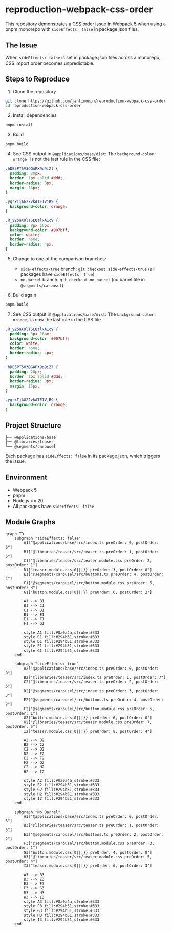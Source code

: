 # reproduction-webpack-css-order

This repository demonstrates a CSS order issue in Webpack 5 when using a pnpm monorepo with `sideEffects: false` in package.json files.

## The Issue

When `sideEffects: false` is set in package.json files across a monorepo, CSS import order becomes unpredictable.

## Steps to Reproduce

1. Clone the repository
```bash
git clone https://github.com/jantimonpn/reproduction-webpack-css-order.git
cd reproduction-webpack-css-order
```

2. Install dependencies
```bash
pnpm install
```

3. Build 
```bash
pnpm build
```

4. See CSS output in `@applications/base/dist`:
The `background-color: orange;` is not the last rule in the CSS file:

```css
.hDE5PT5V3QGAPX9o9iZl {
  padding: 20px;
  border: 1px solid #ddd;
  border-radius: 8px;
  margin: 16px;
}

.yqrxTjAG22vkATE1VjR9 {
  background-color: orange;
}

.R_y25aX9lTSLQtlxA1c9 {
  padding: 8px 16px;
  background-color: #007bff;
  color: white;
  border: none;
  border-radius: 4px;
}
```
  
5. Change to one of the comparison branches:
   - `side-effects-true` branch: `git checkout side-effects-true` (all packages have `sideEffects: true`)
   - `no-barrel` branch: `git checkout no-barrel` (no barrel file in `@segments/carousel`)

6. Build again
```bash
pnpm build
```

7. See CSS output in `@applications/base/dist`:
 The `background-color: orange;` is now the last rule in the CSS file


```css
.R_y25aX9lTSLQtlxA1c9 {
  padding: 8px 16px;
  background-color: #007bff;
  color: white;
  border: none;
  border-radius: 4px;
}

.hDE5PT5V3QGAPX9o9iZl {
  padding: 20px;
  border: 1px solid #ddd;
  border-radius: 8px;
  margin: 16px;
}

.yqrxTjAG22vkATE1VjR9 {
  background-color: orange;
}
```

## Project Structure

```
├── @applications/base
├── @libraries/teaser
└── @segments/carousel
```

Each package has `sideEffects: false` in its package.json, which triggers the issue.

## Environment

- Webpack 5
- pnpm
- Node.js >= 20
- All packages have `sideEffects: false`

## Module Graphs

```mermaid
graph TD
    subgraph "sideEffects: false"
        A1["@applications/base/src/index.ts preOrder: 0, postOrder: 6"]
        B1["@libraries/teaser/src/teaser.ts preOrder: 1, postOrder: 5"]
        C1["@libraries/teaser/src/teaser.module.css preOrder: 2, postOrder: 1"]
        D1["teaser.module.css|0|||}} preOrder: 3, postOrder: 0"]
        E1["@segments/carousel/src/buttons.ts preOrder: 4, postOrder: 4"]
        F1["@segments/carousel/src/button.module.css preOrder: 5, postOrder: 3"]
        G1["button.module.css|0|||}} preOrder: 6, postOrder: 2"]
        
        A1 --> B1
        B1 --> C1
        C1 --> D1
        B1 --> E1
        E1 --> F1
        F1 --> G1

        style A1 fill:#0a0a4a,stroke:#333
        style C1 fill:#294b51,stroke:#333
        style D1 fill:#294b51,stroke:#333
        style F1 fill:#294b51,stroke:#333
        style G1 fill:#294b51,stroke:#333
    end

    subgraph "sideEffects: true"
        A2["@applications/base/src/index.ts preOrder: 0, postOrder: 8"]
        B2["@libraries/teaser/src/index.ts preOrder: 1, postOrder: 7"]
        C2["@libraries/teaser/src/teaser.ts preOrder: 2, postOrder: 6"]
        D2["@segments/carousel/src/index.ts preOrder: 3, postOrder: 3"]
        E2["@segments/carousel/src/buttons.ts preOrder: 4, postOrder: 2"]
        F2["@segments/carousel/src/button.module.css preOrder: 5, postOrder: 1"]
        G2["button.module.css|0|||}} preOrder: 6, postOrder: 0"]
        H2["@libraries/teaser/src/teaser.module.css preOrder: 7, postOrder: 5"]
        I2["teaser.module.css|0|||}} preOrder: 8, postOrder: 4"]
        
        A2 --> B2
        B2 --> C2
        C2 --> D2
        D2 --> E2
        E2 --> F2
        F2 --> G2
        C2 --> H2
        H2 --> I2

        style A2 fill:#0a0a4a,stroke:#333
        style F2 fill:#294b51,stroke:#333
        style G2 fill:#294b51,stroke:#333
        style H2 fill:#294b51,stroke:#333
        style I2 fill:#294b51,stroke:#333
    end

    subgraph "No Barrel"
        A3["@applications/base/src/index.ts preOrder: 0, postOrder: 6"]
        B3["@libraries/teaser/src/teaser.ts preOrder: 1, postOrder: 5"]
        E3["@segments/carousel/src/buttons.ts preOrder: 2, postOrder: 2"]
        F3["@segments/carousel/src/button.module.css preOrder: 3, postOrder: 1"]
        G3["button.module.css|0|||}} preOrder: 4, postOrder: 0"]
        H3["@libraries/teaser/src/teaser.module.css preOrder: 5, postOrder: 4"]
        I3["teaser.module.css|0|||}} preOrder: 6, postOrder: 3"]
        
        A3 --> B3
        B3 --> E3
        E3 --> F3
        F3 --> G3
        B3 --> H3
        H3 --> I3
        style A3 fill:#0a0a4a,stroke:#333
        style F3 fill:#294b51,stroke:#333
        style G3 fill:#294b51,stroke:#333
        style H3 fill:#294b51,stroke:#333
        style I3 fill:#294b51,stroke:#333
    end
```